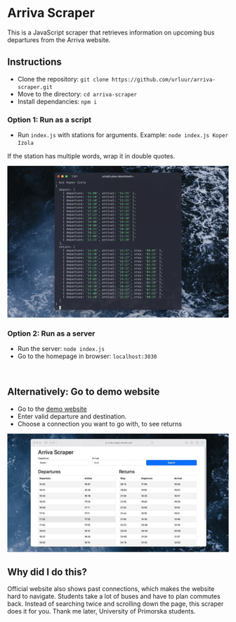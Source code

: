 # Arriva Scraper

This is a JavaScript scraper that retrieves information on upcoming bus departures from the Arriva website.

## Instructions

- Clone the repository: ```git clone https://github.com/urluur/arriva-scraper.git```
- Move to the directory: ```cd arriva-scraper``` 
- Install dependancies: ```npm i```

### Option 1: Run as a script

- Run `index.js` with stations for arguments. Example: ```node index.js Koper Izola```

If the station has multiple words, wrap it in double quotes.

![screenshot_cli](https://github.com/urluur/arriva-scraper/blob/main/screenshot_cli.jpg?raw=true)

### Option 2: Run as a server

- Run the server: ```node index.js```
- Go to the homepage in browser: `localhost:3030`

<br>

## Alternatively: Go to demo website

- Go to the [demo website](https://arriva-scraper.onrender.com)
- Enter valid departure and destination.
- Choose a connection you want to go with, to see returns 



![screenshot_web](https://github.com/urluur/arriva-scraper/blob/main/screenshot_web.jpg?raw=true)


## Why did I do this?

Official website also shows past connections, which makes the website hard to navigate. Students take a lot of buses and have to plan commutes back. Instead of searching twice and scrolling down the page, this scraper does it for you. Thank me later, University of Primorska students.


